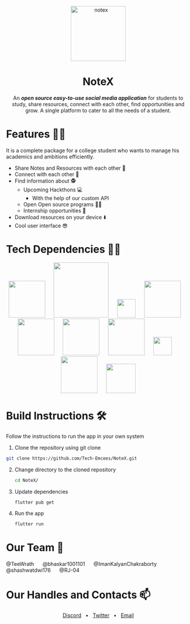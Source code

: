 <div align="center">
 <img width="150" alt="notex" src="https://github.com/The-NoteX/NoteX/assets/117584718/c12f52ad-f789-4c35-a310-f42295d75864">

# NoteX 
An ***open source easy-to-use social media application*** for students to study, share resources, connect with each other, find opportunities and grow. A single platform to cater to all the needs of a student.
</div>

# Features 🦸‍♂️

It is a complete package for a college student who wants to manage his academics and ambitions efficiently.
 - Share Notes and Resources with each other 📖
 - Connect with each other 🤝
 - Find information about 🕵️
   - Upcoming Hackthons 💻
     - With the help of our custom API
   - Open Open source programs 👨‍💻
   - Internship opportunities 💸
 - Download resources on your device ⬇️
 - Cool user interface 😎

# Tech Dependencies 👨‍💻
<div align="center">
<img width="100" src="https://github.com/The-NoteX/NoteX/assets/117584718/fd2377f1-8008-4c21-bdd8-ced63e9ce02e">
 <span>&nbsp;&nbsp;&nbsp;&nbsp;</span>
<img width="150" src="https://firebase.google.com/static/downloads/brand-guidelines/PNG/logo-built_knockout.png">
 <span>&nbsp;&nbsp;&nbsp;&nbsp;</span>
<img width="50" src="https://github.com/The-NoteX/NoteX/assets/117584718/23c6ec54-f481-4d95-a57f-8b0b909215e1">
 <span>&nbsp;&nbsp;&nbsp;&nbsp;</span>
<img width="100" src="https://miro.medium.com/v2/resize:fit:1200/1*L6Eaowb7nHrLSiH41Tp4sA.png">
 <span>&nbsp;&nbsp;&nbsp;&nbsp;</span>
<img width="100" src="https://www.python.org/static/community_logos/python-logo-master-v3-TM-flattened.png">
 <span>&nbsp;&nbsp;&nbsp;&nbsp;</span>
<img width="100" src="https://upload.wikimedia.org/wikipedia/commons/thumb/9/9f/Selenium_logo.svg/2560px-Selenium_logo.svg.png">
 <span>&nbsp;&nbsp;&nbsp;&nbsp;</span>
<img width="100" src="https://github.com/The-NoteX/NoteX/assets/117584718/9a169ee8-23d0-48e2-abee-e87a2ba170c0">
 <span>&nbsp;&nbsp;&nbsp;&nbsp;</span>
<img width="50" src="https://encrypted-tbn0.gstatic.com/images?q=tbn:ANd9GcSje5L1vWw0g0KM_eYdiS6lpUZu3j6Fhy9Uhw&usqp=CAU">
 <span>&nbsp;&nbsp;&nbsp;&nbsp;</span>
<img width="100" src="https://www.pngkit.com/png/detail/206-2063294_the-postman-logo-is-available-in-png-svg.png">
 <span>&nbsp;&nbsp;&nbsp;&nbsp;</span>
<img width="80" src="https://logodownload.org/wp-content/uploads/2022/12/figma-logo-0.png">
</div>

# Build Instructions 🛠️

Follow the instructions to run the app in your own system

1. Clone the repository using git clone <br>
```sh
git clone https://github.com/Tech-Emcees/NoteX.git
```
2. Change directory to the cloned repository <br>
   ```sh
   cd NoteX/
   ```
3. Update dependencies <br>
   ```sh
   flutter pub get
   ```
4. Run the app <br>
   ```sh
   flutter run
   ```
# Our Team 🚀
@TeeWrath
<span>&nbsp;&nbsp;&nbsp;&nbsp;</span>
@bhaskar1001101
<span>&nbsp;&nbsp;&nbsp;&nbsp;</span>
@ImanKalyanChakraborty
<span>&nbsp;&nbsp;&nbsp;&nbsp;</span>
@shashwatdwi176
<span>&nbsp;&nbsp;&nbsp;&nbsp;</span>
@RJ-04

# Our Handles and Contacts 📫
<div align="center">
 <a href="https://discord.gg/3cSBU6YZYy">Discord</a>
 <span>&nbsp;&nbsp;•&nbsp;&nbsp;</span>
 <a href="https://twitter.com/Note_X_">Twitter</a>
 <span>&nbsp;&nbsp;•&nbsp;&nbsp;</span>
 <a href="mailto:notexx176@gmail.com">Email</a>
</div>
